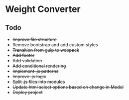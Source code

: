 # Weight Converter

## Todo 
* ~~Improve file structure~~
* ~~Remove bootstrap and add custom styles~~
* ~~Transition from gulp to webpack~~
* ~~Add footer~~
* ~~Add validation~~
* ~~Add conditional rendering~~
* ~~Implement .js patterns~~
* ~~Improve .js logic~~
* ~~Split .js files into modules~~
* ~~Update html select options based on change in Model~~
* ~~Deploy project~~
